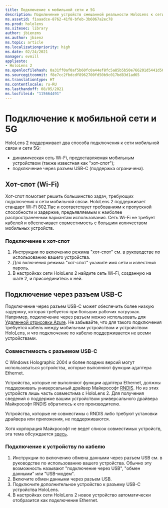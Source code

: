 ```yaml
---
title: Подключение к мобильной сети и 5G
description: Подключение устройств смешанной реальности HoloLens к сети мобильной связи.
ms.assetid: f1aaadce-8762-41f8-bfeb-3b6067a2ec78
ms.prod: hololens
ms.sitesec: library
author: jbienzms
ms.author: jbienz
ms.topic: article
ms.localizationpriority: high
ms.date: 02/24/2021
manager: evmill
appliesto:
- HoloLens 2
ms.openlocfilehash: 0a31ff0af0af5b60fc0a44ef8fc5a85b5b50e766201d5441d508fd23dd0369e4
ms.sourcegitcommit: f8e7cc2fbdcdf8962700fd50b9c017bd83d1ad65
ms.translationtype: HT
ms.contentlocale: ru-RU
ms.lasthandoff: 08/05/2021
ms.locfileid: "115664491"
---
```

# <a name="connect-to-cellular-and-5g"></a>Подключение к мобильной сети и 5G

HoloLens 2 поддерживает два способа подключения к сети мобильной связи и сети 5G:

- динамическая сеть Wi-Fi, предоставляемая мобильным устройством (также известная как "хот-спот");
- подключение через разъем USB-C (поддержка ограничена).

## <a name="hotspot-wifi"></a>Хот-спот (Wi-Fi)

Хот-спот помогает решить большинство задач, требующих подключения к сети мобильной связи. HoloLens 2 поддерживает стандарт Wi-Fi 802.11ac и соответствует требованиям к пропускной способности и задержке, предъявляемым к наиболее распространенным вариантам использования. Сеть Wi-Fi не требует кабелей и обеспечивает совместимость с большим количеством мобильных устройств.

### <a name="connecting-to-a-hotspot"></a>Подключение к хот-спот

1. Инструкции по включению режима "хот-спот" см. в руководстве по использованию вашего устройства.
1. Для включения режима "хот-спот" укажите имя сети и известный пароль.
1. В настройках сети HoloLens 2 найдите сеть Wi-Fi, созданную на шаге 2, и присоединитесь к ней.

## <a name="usb-c-tethering"></a>Подключение через разъем USB-C

Подключение через разъем USB-C может обеспечить более низкую задержку, которая требуется при больших рабочих нагрузках. Например, подключение через разъем можно использовать для [Удаленной отрисовки Azure](https://azure.microsoft.com/services/remote-rendering). Не забывайте, что для такого подключения требуется кабель между мобильным устройством и устройством HoloLens, и что подключение по кабелю поддерживается не всеми устройствами.

### <a name="usb-c-compatibility"></a>Совместимость с разъемом USB-C

С Windows Holographic 2004 и более поздних версий могут использоваться устройства, которые выполняют функции адаптера Ethernet.

Устройства, которые не выполняют функции адаптера Ethernet, должны поддерживать универсальный драйвер Майкрософт [RNDIS](/windows-hardware/drivers/network/overview-of-remote-ndis--rndis-). Но из этих устройств лишь часть совместима с HoloLens 2. Для получения сведений о поддержке вашим устройством универсального драйвера Майкрософт RNDIS обратитесь к его производителю.

Устройства, которые не совместимы с RNDIS либо требуют установки драйвера или приложения, не поддерживаются.

Хотя корпорация Майкрософт не ведет список совместимых устройств, эта тема обсуждается [здесь](https://aka.ms/HLCommunityCell).

### <a name="connecting-to-a-tethered-device"></a>Подключение к устройству по кабелю

1. Инструкции по включению обмена данными через разъем USB см. в руководстве по использованию вашего устройства. Обычно эту возможность называют "подключение через USB", "обмен данными" или "USB-модем".
1. Включите обмен данными через разъем USB.
1. Подключите дополнительное устройство к разъему USB-C устройства HoloLens.
1. В настройках сети HoloLens 2 новое устройство автоматически отобразится как подключение Ethernet.
